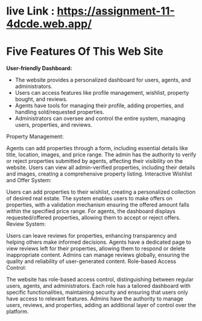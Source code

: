 # live Link : https://assignment-11-4dcde.web.app/

# Five Features Of This Web Site

**User-friendly Dashboard:**

* The website provides a personalized dashboard for users, agents, and administrators.
* Users can access features like profile management, wishlist, property bought, and reviews.
* Agents have tools for managing their profile, adding properties, and handling sold/requested properties.
* Administrators can oversee and control the entire system, managing users, properties, and reviews.

Property Management:

Agents can add properties through a form, including essential details like title, location, images, and price range.
The admin has the authority to verify or reject properties submitted by agents, affecting their visibility on the website.
Users can view all admin-verified properties, including their details and images, creating a comprehensive property listing.
Interactive Wishlist and Offer System:

Users can add properties to their wishlist, creating a personalized collection of desired real estate.
The system enables users to make offers on properties, with a validation mechanism ensuring the offered amount falls within the specified price range.
For agents, the dashboard displays requested/offered properties, allowing them to accept or reject offers.
Review System:

Users can leave reviews for properties, enhancing transparency and helping others make informed decisions.
Agents have a dedicated page to view reviews left for their properties, allowing them to respond or delete inappropriate content.
Admins can manage reviews globally, ensuring the quality and reliability of user-generated content.
Role-based Access Control:

The website has role-based access control, distinguishing between regular users, agents, and administrators.
Each role has a tailored dashboard with specific functionalities, maintaining security and ensuring that users only have access to relevant features.
Admins have the authority to manage users, reviews, and properties, adding an additional layer of control over the platform.